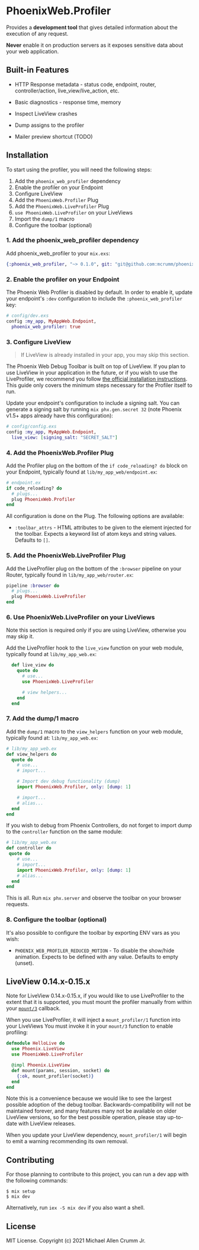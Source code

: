 # PhoenixWeb.Profiler

<!-- MDOC !-->
Provides a **development tool** that gives detailed information about the execution of any request.

**Never** enable it on production servers as it exposes sensitive data about your web application.

## Built-in Features

* HTTP Response metadata - status code, endpoint, router, controller/action, live_view/live_action, etc.

* Basic diagnostics - response time, memory

* Inspect LiveView crashes

* Dump assigns to the profiler

* Mailer preview shortcut (TODO)

## Installation

To start using the profiler, you will need the following steps:

1. Add the `phoenix_web_profiler` dependency
2. Enable the profiler on your Endpoint
3. Configure LiveView
4. Add the `PhoenixWeb.Profiler` Plug
5. Add the `PhoenixWeb.LiveProfiler` Plug
6. `use PhoenixWeb.LiveProfiler` on your LiveViews
7. Import the `dump/1` macro
8. Configure the toolbar (optional)

### 1. Add the phoenix_web_profiler dependency

Add phoenix_web_profiler to your `mix.exs`:

```elixir
{:phoenix_web_profiler, "~> 0.1.0", git: "git@github.com:mcrumm/phoenix_web_profiler.git"}
```

### 2. Enable the profiler on your Endpoint

The Phoenix Web Profiler is disabled by default. In order to enable it,
update your endpoint's `:dev` configuration to include the
`:phoenix_web_profiler` key:

```elixir
# config/dev.exs
config :my_app, MyAppWeb.Endpoint,
  phoenix_web_profiler: true
```

### 3. Configure LiveView

> If LiveView is already installed in your app, you may skip this section.

The Phoenix Web Debug Toolbar is built on top of LiveView. If you plan to use LiveView in your application in the future, or if you wish to use the LiveProfiler, we recommend you follow [the official installation instructions](https://hexdocs.pm/phoenix_live_view/installation.html).
This guide only covers the minimum steps necessary for the Profiler itself to run.

Update your endpoint's configuration to include a signing salt. You can generate a signing salt by running `mix phx.gen.secret 32` (note Phoenix v1.5+ apps already have this configuration):

```elixir
# config/config.exs
config :my_app, MyAppWeb.Endpoint,
  live_view: [signing_salt: "SECRET_SALT"]
```

### 4. Add the PhoenixWeb.Profiler Plug

Add the Profiler plug on the bottom of the `if code_reloading? do` block
on your Endpoint, typically found at `lib/my_app_web/endpoint.ex`:

```elixir
# endpoint.ex
if code_reloading? do
  # plugs...
  plug PhoenixWeb.Profiler
end
```

All configuration is done on the Plug. The following options are available:

* `:toolbar_attrs` - HTML attributes to be given to the element
  injected for the toolbar. Expects a keyword list of atom keys and
  string values. Defaults to `[]`.

### 5. Add the PhoenixWeb.LiveProfiler Plug

Add the LiveProfiler plug on the bottom of the
`:browser` pipeline on your Router, typically found in
`lib/my_app_web/router.ex`:

```elixir
pipeline :browser do
  # plugs...
  plug PhoenixWeb.LiveProfiler
end
```

### 6. Use PhoenixWeb.LiveProfiler on your LiveViews

Note this section is required only if you are using LiveView, otherwise you may skip it.

Add the LiveProfiler hook to the `live_view` function on your
web module, typically found at `lib/my_app_web.ex`:

```elixir
  def live_view do
    quote do
      # use...
      use PhoenixWeb.LiveProfiler

      # view helpers...
    end
  end
```

### 7. Add the dump/1 macro

Add the `dump/1` macro to the `view_helpers` function on
your web module, typically found at: `lib/my_app_web.ex`:

```elixir
# lib/my_app_web.ex
def view_helpers do
  quote do
    # use...
    # import...

    # Import dev debug functionality (dump)
    import PhoenixWeb.Profiler, only: [dump: 1]

    # import...
    # alias...
  end
end
```

If you wish to debug from Phoenix Controllers, do not forget to
import dump to the `controller` function on the same module:

```elixir
# lib/my_app_web.ex
def controller do
 quote do
    # use...
    # import...
    import PhoenixWeb.Profiler, only: [dump: 1]
    # alias...
  end
end
```

This is all. Run `mix phx.server` and observe the toolbar on your browser requests.

### 8. Configure the toolbar (optional)

It's also possible to configure the toolbar by exporting ENV vars as you wish:

* `PHOENIX_WEB_PROFILER_REDUCED_MOTION` - To disable the show/hide animation.
  Expects to be defined with any value. Defaults to empty (unset).

## LiveView 0.14.x-0.15.x

Note for LiveView 0.14.x-0.15.x, if you would like to use LiveProfiler
to the extent that it is supported, you must mount the profiler manually
from within your [`mount/3`](`c:Phoenix.LiveView.mount/3`) callback.

When you use LiveProfiler, it will inject a `mount_profiler/1` function
into your LiveViews You must invoke it in your `mount/3` function to
enable profiling:

```elixir
defmodule HelloLive do
  use Phoenix.LiveView
  use PhoenixWeb.LiveProfiler

  @impl Phoenix.LiveView
  def mount(params, session, socket) do
    {:ok, mount_profiler(socket)}
  end
end
```

Note this is a convenience because we would like to see the largest
possible adoption of the debug toolbar. Backwards-compatibility will
not be maintained forever, and many features many not be available on
older LiveView versions, so for the best possible operation,
please stay up-to-date with LiveView releases.

When you update your LiveView dependency, `mount_profiler/1` will begin to
emit a warning recommending its own removal.

<!-- MDOC !-->

## Contributing

For those planning to contribute to this project, you can run a dev app with the following commands:

    $ mix setup
    $ mix dev

Alternatively, run `iex -S mix dev` if you also want a shell.

## License

MIT License. Copyright (c) 2021 Michael Allen Crumm Jr.
